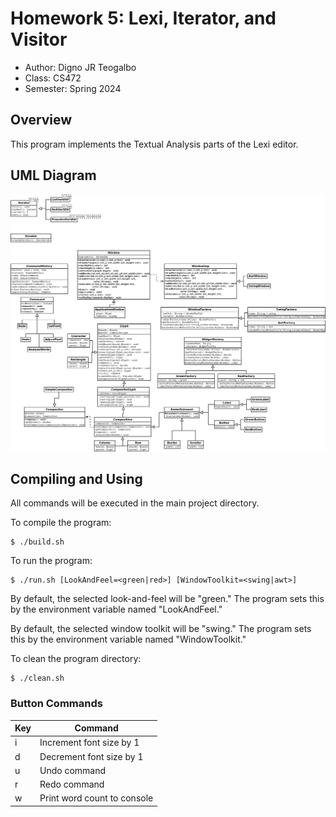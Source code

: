 # Homework 5: Lexi, Iterator, and Visitor

* Author: Digno JR Teogalbo
* Class: CS472
* Semester: Spring 2024

## Overview

This program implements the Textual Analysis parts of the Lexi editor.

## UML Diagram

![UML Diagram](Diagram1.png)

## Compiling and Using

All commands will be executed in the main project directory.

To compile the program:
```
$ ./build.sh
```

To run the program:
```
$ ./run.sh [LookAndFeel=<green|red>] [WindowToolkit=<swing|awt>]
```

By default, the selected look-and-feel will be "green." The program sets this by
the environment variable named "LookAndFeel."

By default, the selected window toolkit will be "swing." The program sets this
by the environment variable named "WindowToolkit."

To clean the program directory:
```
$ ./clean.sh
```

### Button Commands

| Key | Command |
| --- | ------- |
| i   | Increment font size by 1 |
| d   | Decrement font size by 1 |
| u   | Undo command |
| r   | Redo command |
| w   | Print word count to console |
